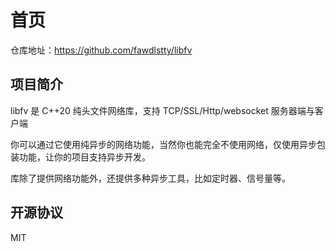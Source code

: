 # 首页

仓库地址：<https://github.com/fawdlstty/libfv>

## 项目简介

libfv 是 C++20 纯头文件网络库，支持 TCP/SSL/Http/websocket 服务器端与客户端

你可以通过它使用纯异步的网络功能，当然你也能完全不使用网络，仅使用异步包装功能，让你的项目支持异步开发。

库除了提供网络功能外，还提供多种异步工具，比如定时器、信号量等。

## 开源协议

MIT
